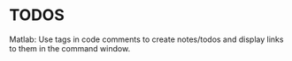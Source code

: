 # TODOS
Matlab: Use tags in code comments to create notes/todos and display links to them in the command window.
